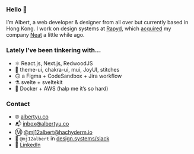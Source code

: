 ### Hello 👋
I’m Albert, a web developer & designer from all over but currently based in Hong Kong. I work on design systems at [Rapyd](https://www.rapyd.net), which [acquired](https://www.rapyd.net/company/news/press-releases/rapyd-completes-acquisition-of-neat/) my company [Neat](https://www.neatcommerce.com) a little while ago.

### Lately I’ve been tinkering with...
- ⚛ React.js, Next.js, RedwoodJS 
- 🎨 theme-ui, chakra-ui, mui, JoyUI, stitches
- 🙃 a Figma + CodeSandbox + Jira workflow
- ⚗️ svelte + sveltekit
- 🥲 Docker + AWS (halp me it’s so hard)

### Contact
- 🌐 [albertyu.co](https://albertyu.co/)
- 📬 inbox@albertyu.co
- Ⓜ️ [@mj12albert@hachyderm.io](https://hachyderm.io/@mj12albert)
- 💬 `@mj12albert` in [design.systems/slack](http://design.systems/slack/)
- 🔵 [LinkedIn](https://www.linkedin.com/in/mj12albert/)


<!--
**mj12albert/mj12albert** is a ✨ _special_ ✨ repository because its `README.md` (this file) appears on your GitHub profile.

Here are some ideas to get you started:

- 🔭 I’m currently working on ...
- 🌱 I’m currently learning ...
- 👯 I’m looking to collaborate on ...
- 🤔 I’m looking for help with ...
- 💬 Ask me about ...
- 📫 How to reach me: ...
- 😄 Pronouns: ...
- ⚡ Fun fact: ...
-->
